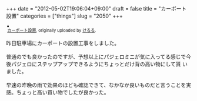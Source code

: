 +++
date = "2012-05-02T19:06:04+09:00"
draft = false
title = "カーポート設置"
categories = ["things"]
slug = "2050"
+++

<div style="text-align: left; padding: 3px;">
<a href="http://www.flickr.com/photos/keruru/7134371795/" title="photo sharing"><img src="http://farm9.staticflickr.com/8154/7134371795_1e6fc39568.jpg" style="border: solid 2px #000000;" alt="" /></a>
<br />
<span style="font-size: 0.8em; margin-top: 0px;"><a href="http://www.flickr.com/photos/keruru/7134371795/">カーポート設置</a>, originally uploaded by <a href="http://www.flickr.com/photos/keruru/">けるる</a>.</span>
</div>
<p>
昨日駐車場にカーポートの設置工事をしました。<br />
<br />
普通のでも良かったのですが、予想以上にパジェロミニが気に入ってる感じで今後パジェロにステップアップできるようにちょっとだけ背の高い物にして貰 いました。<br />
<br />
早速の昨晩の雨で効果のほども確認できて、なかなか良いものだと言うことを実感。ちょっと高い買い物でしたが良かった。
</p>
